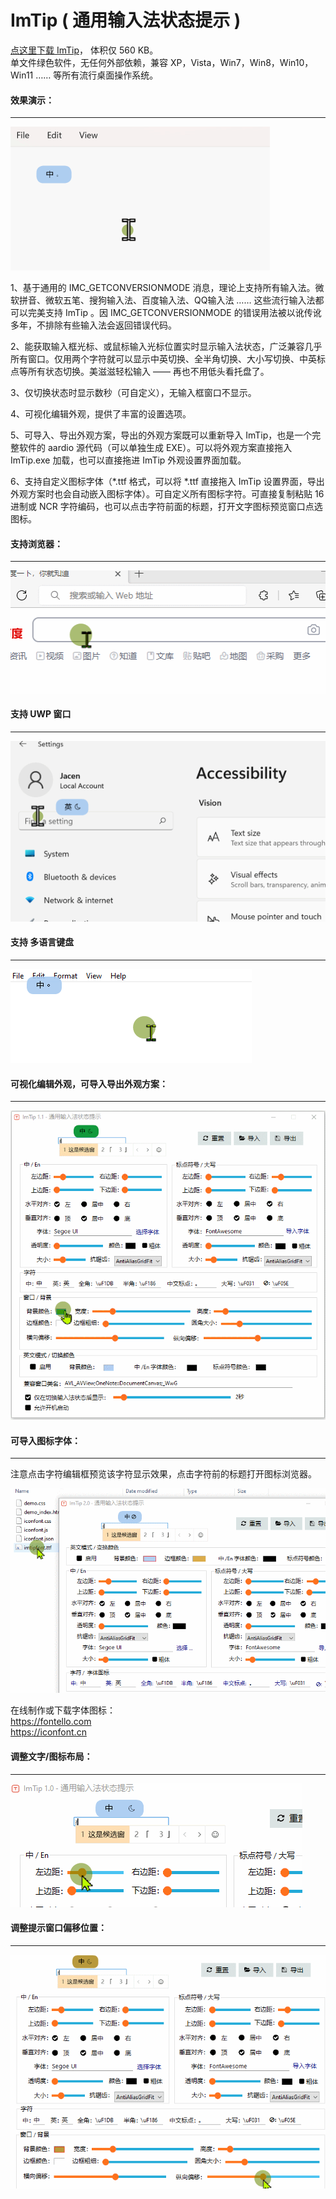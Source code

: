 # ImTip ( 通用输入法状态提示 )
 
<a href="https://imtip.aardio.com/update/ImTip.7z">点这里下载 ImTip</a>，  体积仅 560 KB。   
单文件绿色软件，无任何外部依赖，兼容 XP，Vista，Win7，Win8，Win10，Win11 …… 等所有流行桌面操作系统。  

#### 效果演示：
<hr>

![通用输入法提示工具 / 样式](./screenshots/imtip.gif)

1、基于通用的 IMC_GETCONVERSIONMODE 消息，理论上支持所有输入法。微软拼音、微软五笔、搜狗输入法、百度输入法、QQ输入法 …… 这些流行输入法都可以完美支持 ImTip 。因 IMC_GETCONVERSIONMODE 的错误用法被以讹传讹多年，不排除有些输入法会返回错误代码。

2、能获取输入框光标、或鼠标输入光标位置实时显示输入法状态，广泛兼容几乎所有窗口。仅用两个字符就可以显示中英切换、全半角切换、大小写切换、中英标点等所有状态切换。美滋滋轻松输入 —— 再也不用低头看托盘了。

3、仅切换状态时显示数秒（可自定义），无输入框窗口不显示。

4、可视化编辑外观，提供了丰富的设置选项。

5、可导入、导出外观方案，导出的外观方案既可以重新导入 ImTip，也是一个完整软件的 aardio 源代码（可以单独生成 EXE）。可以将外观方案直接拖入 ImTip.exe 加载，也可以直接拖进 ImTip 外观设置界面加载。

6、支持自定义图标字体（*.ttf 格式，可以将 *.ttf 直接拖入 ImTip 设置界面，导出外观方案时也会自动嵌入图标字体）。可自定义所有图标字符。可直接复制粘贴 16进制或 NCR 字符编码，也可以点击字符前面的标题，打开文字图标预览窗口点选图标。
​

#### 支持浏览器：
<hr>

![通用输入法提示工具 / 浏览器](./screenshots/web.gif)

#### 支持 UWP 窗口
<hr>

![通用输入法提示工具 / UWP](./screenshots/uwp.gif)

#### 支持 多语言键盘
<hr>

![通用输入法提示工具 / UWP](./screenshots/layout.gif)

#### 可视化编辑外观，可导入导出外观方案：
<hr>

![通用输入法提示工具 / 调色](./screenshots/color.gif)

#### 可导入图标字体：  
<hr>
注意点击字符编辑框预览该字符显示效果，点击字符前的标题打开图标浏览器。

![通用输入法提示工具 / 调整文字/图标布局](./screenshots/iconfont.gif)

在线制作或下载字体图标：  
https://fontello.com   
https://iconfont.cn  

#### 调整文字/图标布局：  
<hr>

![通用输入法提示工具 / 调整文字/图标布局](./screenshots/padding.gif)

#### 调整提示窗口偏移位置：  
<hr> 

![通用输入法提示工具 -  设置偏移位置](./screenshots/offset.gif)

